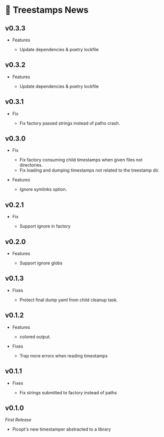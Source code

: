 # 📰 Treestamps News

## v0.3.3

- Features

  - Update dependencies & poetry lockfile

## v0.3.2

- Features

  - Update dependencies & poetry lockfile

## v0.3.1

- Fix

  - Fix factory passed strings instead of paths crash.

## v0.3.0

- Fix

  - Fix factory consuming child timestamps when given files not directories.
  - Fix loading and dumping timestamps not related to the treestamp dir.

- Features

  - Ignore symlinks option.

## v0.2.1

- Fix

  - Support ignore in factory

## v0.2.0

- Features

  - Support ignore globs

## v0.1.3

- Fixes

  - Protect final dump yaml from child cleanup task.

## v0.1.2

- Features

  - colored output.

- Fixes

  - Trap more errors when reading timestamps

## v0.1.1

- Fixes

  - Fix strings submitted to factory instead of paths

## v0.1.0

_First Release_

- Picopt's new timestamper abstracted to a library
